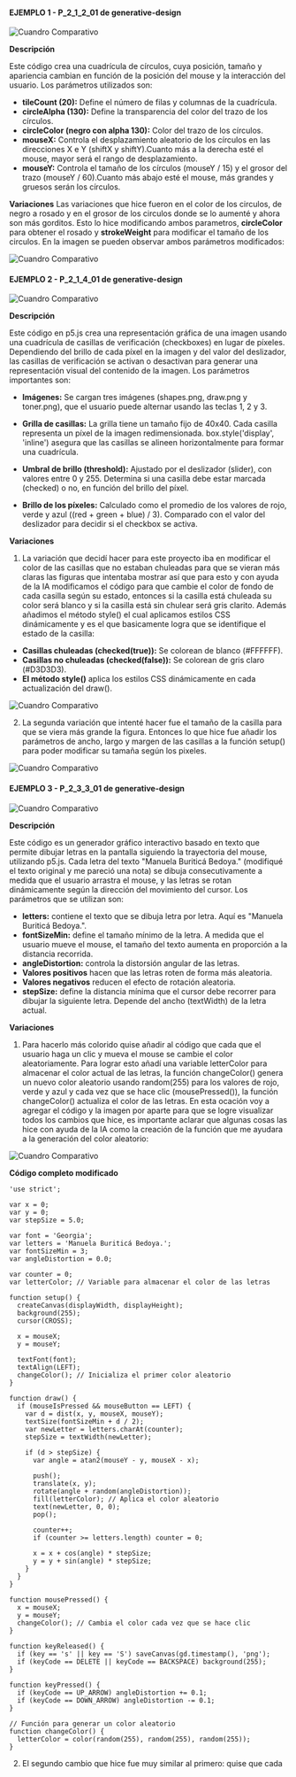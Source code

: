 #### EJEMPLO 1 - P_2_1_2_01 de generative-design

![Cuandro Comparativo](../../../../assets/ejemplo11.png)

**Descripción**

Este código crea una cuadrícula de círculos, cuya posición, tamaño y apariencia cambian en función de la posición del mouse y la interacción del usuario. Los parámetros utilizados son:
- **tileCount (20):** Define el número de filas y columnas de la cuadrícula.
- **circleAlpha (130):** Define la transparencia del color del trazo de los círculos.
- **circleColor (negro con alpha 130):** Color del trazo de los círculos.
- **mouseX:** Controla el desplazamiento aleatorio de los círculos en las direcciones X e Y (shiftX y shiftY).Cuanto más a la derecha esté el mouse, mayor será el rango de desplazamiento.
- **mouseY:** Controla el tamaño de los círculos (mouseY / 15) y el grosor del trazo (mouseY / 60).Cuanto más abajo esté el mouse, más grandes y gruesos serán los círculos.

**Variaciones**
Las variaciones que hice fueron en el color de los circulos, de negro a rosado y en el grosor de los circulos donde se lo aumenté y ahora son más gorditos. Esto lo hice modificando ambos parametros, **circleColor** para obtener el rosado y **strokeWeight** para modificar el tamaño de los circulos. 
En la imagen se pueden observar ambos parámetros modificados:

![Cuandro Comparativo](../../../../assets/ejemplo12.png)

#### EJEMPLO 2 - P_2_1_4_01 de generative-design

![Cuandro Comparativo](../../../../assets/ejemplo13.png)

**Descripción**

Este código en p5.js crea una representación gráfica de una imagen usando una cuadrícula de casillas de verificación (checkboxes) en lugar de píxeles. Dependiendo del brillo de cada píxel en la imagen y del valor del deslizador, las casillas de verificación se activan o desactivan para generar una representación visual del contenido de la imagen. Los parámetros importantes son: 

- **Imágenes:** Se cargan tres imágenes (shapes.png, draw.png y toner.png), que el usuario puede alternar usando las teclas 1, 2 y 3.

- **Grilla de casillas:** La grilla tiene un tamaño fijo de 40x40. Cada casilla representa un píxel de la imagen redimensionada. box.style('display', 'inline') asegura que las casillas se alineen horizontalmente para formar una cuadrícula.

- **Umbral de brillo (threshold):** Ajustado por el deslizador (slider), con valores entre 0 y 255. Determina si una casilla debe estar marcada (checked) o no, en función del brillo del píxel.

- **Brillo de los píxeles:** Calculado como el promedio de los valores de rojo, verde y azul ((red + green + blue) / 3). Comparado con el valor del deslizador para decidir si el checkbox se activa.

**Variaciones**

1. La variación que decidí hacer para este proyecto iba en modificar el color de las casillas que no estaban chuleadas para que se vieran más claras las figuras que  intentaba mostrar así que para esto y con ayuda de la IA modificamos el código para que cambie el color de fondo de cada casilla según su estado, entonces si  la casilla está chuleada su color será blanco y si la casilla está  sin chulear será gris clarito. Además añadimos el método style() el cual aplicamos estilos CSS dinámicamente y es el que basicamente logra que se identifique el estado  de la casilla:
- **Casillas chuleadas (checked(true)):** Se colorean de blanco (#FFFFFF).
- **Casillas no chuleadas (checked(false)):** Se colorean de gris claro (#D3D3D3).
- **El método style()** aplica los estilos CSS dinámicamente en cada actualización del draw().

![Cuandro Comparativo](../../../../assets/ejemplo14.png)

2. La segunda variación que intenté hacer fue el tamaño de la casilla para que se viera más grande la figura. Entonces lo que hice fue añadir los parámetros de ancho, largo y margen de las casillas a la función setup() para poder modificar su tamaña según los pixeles.

![Cuandro Comparativo](../../../../assets/ejemplo15.png)

#### EJEMPLO 3 - P_2_3_3_01 de generative-design
![Cuandro Comparativo](../../../../assets/ejemplo16.png)

**Descripción**

Este código es un generador gráfico interactivo basado en texto que permite dibujar letras en la pantalla siguiendo la trayectoria del mouse, utilizando p5.js. Cada letra del texto "Manuela Buriticá Bedoya." (modifiqué el texto original y me pareció una nota) se dibuja consecutivamente a medida que el usuario arrastra el mouse, y las letras se rotan dinámicamente según la dirección del movimiento del cursor. Los parámetros que se utilizan son:

- **letters:** contiene el texto que se dibuja letra por letra. Aquí es "Manuela Buriticá Bedoya.".
- **fontSizeMin:** define el tamaño mínimo de la letra. A medida que el usuario mueve el mouse, el tamaño del texto aumenta en proporción a la distancia recorrida.
- **angleDistortion:** controla la distorsión angular de las letras.
- **Valores positivos** hacen que las letras roten de forma más aleatoria.
- **Valores negativos** reducen el efecto de rotación aleatoria.
- **stepSize:** define la distancia mínima que el cursor debe recorrer para dibujar la siguiente letra. Depende del ancho (textWidth) de la letra actual.

**Variaciones**

1. Para hacerlo más colorido quise añadir al código que cada que el usuario haga un clic y mueva el mouse se cambie el color aleatoriamente. Para lograr esto añadí una variable letterColor para almacenar el color actual de las letras, la función changeColor() genera un nuevo color aleatorio usando random(255) para los valores de rojo, verde y azul y cada vez que se hace clic (mousePressed()), la función changeColor() actualiza el color de las letras. En esta ocación voy a agregar el código y la imagen por aparte para que se logre visualizar todos los cambios que hice, es importante aclarar que algunas cosas las hice con ayuda de la IA como la creación de la función que me ayudara a la generación del color aleatorio:
   
![Cuandro Comparativo](../../../../assets/ejemplo17.png)

**Código completo modificado**

```
'use strict';

var x = 0;
var y = 0;
var stepSize = 5.0;

var font = 'Georgia';
var letters = 'Manuela Buriticá Bedoya.';
var fontSizeMin = 3;
var angleDistortion = 0.0;

var counter = 0;
var letterColor; // Variable para almacenar el color de las letras

function setup() {
  createCanvas(displayWidth, displayHeight);
  background(255);
  cursor(CROSS);

  x = mouseX;
  y = mouseY;

  textFont(font);
  textAlign(LEFT);
  changeColor(); // Inicializa el primer color aleatorio
}

function draw() {
  if (mouseIsPressed && mouseButton == LEFT) {
    var d = dist(x, y, mouseX, mouseY);
    textSize(fontSizeMin + d / 2);
    var newLetter = letters.charAt(counter);
    stepSize = textWidth(newLetter);

    if (d > stepSize) {
      var angle = atan2(mouseY - y, mouseX - x);

      push();
      translate(x, y);
      rotate(angle + random(angleDistortion));
      fill(letterColor); // Aplica el color aleatorio
      text(newLetter, 0, 0);
      pop();

      counter++;
      if (counter >= letters.length) counter = 0;

      x = x + cos(angle) * stepSize;
      y = y + sin(angle) * stepSize;
    }
  }
}

function mousePressed() {
  x = mouseX;
  y = mouseY;
  changeColor(); // Cambia el color cada vez que se hace clic
}

function keyReleased() {
  if (key == 's' || key == 'S') saveCanvas(gd.timestamp(), 'png');
  if (keyCode == DELETE || keyCode == BACKSPACE) background(255);
}

function keyPressed() {
  if (keyCode == UP_ARROW) angleDistortion += 0.1;
  if (keyCode == DOWN_ARROW) angleDistortion -= 0.1;
}

// Función para generar un color aleatorio
function changeColor() {
  letterColor = color(random(255), random(255), random(255));
}
```
2. El segundo cambio que hice fue muy similar al primero: quise que cada



